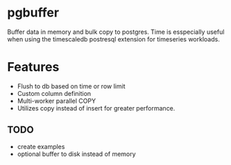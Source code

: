 # pgbuffer
Buffer data in memory and bulk copy to postgres. Time is esspecially useful when using the timescaledb postresql extension for timeseries workloads.

# Features
- Flush to db based on time or row limit
- Custom column definition
- Multi-worker parallel COPY
- Utilizes copy instead of insert for greater performance.

## TODO
- create examples
- optional buffer to disk instead of memory
